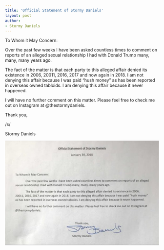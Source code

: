 ```yaml
---
title: 'Official Statement of Stormy Daniels'
layout: post
author:
- Stormy Daniels
---
```


To Whom it May Concern:

Over the past few weeks I have been asked countless times to comment on reports of an alleged sexual relationship I had with Donald Trump many, many, many years ago.

The fact of the matter is that each party to this alleged affair denied its existence in 2006, 20011, 2016, 2017 and now again in 2018. I am not denying this affair because I was paid “hush money” as has been reported in overseas owned tabloids. I am denying this affair because it never happened.

I will have no further comment on this matter. Please feel free to check me out on Instagram at @thestormydaniels.

Thank you,

/s/

Stormy Daniels

![Official statement from Stormy Daniels](/assets/20180130-Stormy-Daniels.jpg)
